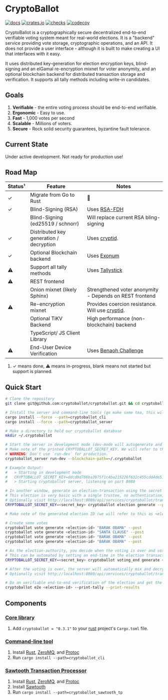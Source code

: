 CryptoBallot
============

[![docs](https://docs.rs/cryptoballot/badge.svg)](https://docs.rs/cryptoballot)
[![crates.io](https://meritbadge.herokuapp.com/cryptoballot)](https://crates.io/crates/cryptoballot)
[![checks](https://github.com/cryptoballot/cryptoballot/workflows/checks/badge.svg)](https://github.com/cryptoballot/cryptoballot/actions)
[![codecov](https://codecov.io/gh/cryptoballot/cryptoballot/branch/master/graph/badge.svg)](https://codecov.io/gh/cryptoballot/cryptoballot)


CryptoBallot is a cryptographically secure decentralized end-to-end verifiable voting system meant for real-world elections. It is a "backend" service providing vote storage, cryptographic operations, and an API. It does not provide a user interface - although it is built to make creating a UI that interfaces with it easy.

It uses distributed key-generation for election encryption keys, blind-signing and an elGamal re-encryption mixnet for voter anonymity, and an optional blockchain backend for distributed transaction storage and verification.  It supports all tally methods including write-in candidates. 

## Goals

1. **Verifiable** - the entire voting process should be end-to-end verifiable.
2. **Ergonomic** - Easy to use.
3. **Fast** - 1,000 votes per second
4. **Scalable** - Millions of voters.
5. **Secure** - Rock solid security guarantees, byzantine fault tolerance. 

## Current State

Under active development. Not ready for production use!  

## Road Map

| Status¹ | Feature                           | Notes                                                          |
| ------- | --------------------------------------- | -------------------------------------------------------------- |
| ✓       | Migrate from Go to Rust                 | 🦀                                                             |
| ✓       | Blind-Signing (RSA)                     | Uses [RSA-FDH](https://github.com/phayes/rsa-fdh)              |
|         | Blind-Signing (ed25519 / schnorr)       | Will replace current RSA bling-signing                         |
| ✓       | Distributed key generation / decryption | Uses [cryptid](https://github.com/eleanor-em/cryptid/).        |
| ✓       | Optional Blockchain backend             | Uses [Exonum](https://exonum.com/) |
| ⚠       | Support all tally methods               | Uses [Tallystick](https://github.com/phayes/tallystick)        |
| ⚠       | REST frontend                           |                                                                |
|         | Onion mixnet (likely Sphinx)            | Strengthened voter anonymity - Depends on REST frontend        |
| ⚠       | Re-encryption mixnet                    | Provides coercion resistance. Will use [cryptid](https://github.com/eleanor-em/cryptid/).|
|         | Optional TiKV Backend                   | High performance (non-blockchain) backend                      |
|         | TypeScript/ JS Client Library           |                                                                |
| ⚠       | End-User Device Verification            | Uses [Benaoh Challenge](https://github.com/phayes/benaloh-challenge)|

1. ✓ means done, ⚠ means in-progress, blank means not started but support is planned.

## Quick Start

```bash
# Clone the repository
git clone git@github.com:cryptoballot/cryptoballot.git && cd cryptoballot

# Install the server and command-line tools (go make some tea, this will take a while)
cargo install --force --path=cryptoballot_cli
cargo install --force --path=cryptoballot_server

# Make a directory to hold our cryptoballot database
mkdir ~/.cryptoballot

# Start the server in development mode (dev-mode will autogenerate and print the private-key). 
# Make note of the printed CRYPTOBALLOT_SECRET_KEY. We will refer to this as <secret_key>.
# WARNING: Don't use `run-dev` for production.
cryptoballot_server run-dev --blockchain-path=~/.cryptoballot

# Example Output:
#   > Starting in development mode
#   CRYPTOBALLOT_SECRET_KEY=ddcd9d786ba3975f1c4ba215226f632c455cdd4de51d2183bc985f20f7abc3c9
#   > Starting cryptoballot server, listening on port 8080

# In another window, generate an election-transaction using the secret key from before
# This election is very basic with a single trustee, no authentication, and a single write-in-only plurality ballot-type
# Optionally visit http://localhost:8080/api/services/cryptoballot/transactions to see transactions
CRYPTOBALLOT_SECRET_KEY=<secret_key> cryptoballot election generate --post

# Make note of the generated election ID (we will refer to this as <election-id>)

# Create some votes
cryptoballot vote generate <election-id> "BARAK OBAMA" --post
cryptoballot vote generate <election-id> "SANTA CLAUSE" --post
cryptoballot vote generate <election-id> "BARAK OBAMA" --post
cryptoballot vote generate <election-id> "BARAK OBAMA" --post

# As the election-authority, you decide when the voting is over and votes should be mixed and decrypted
# This can be automated by setting an end-time in the election transaction
CRYPTOBALLOT_SECRET_KEY=<secret_key> cryptoballot voting_end generate <election-id> --post

# After the voting is over, the server will automatically mix and decrypt the votes
# Optionally visit http://localhost:8080/api/services/cryptoballot/transactions to see transactions

# Do an verifiable end-to-end verification of the election and get the results!
cryptoballot e2e <election-id> --print-tally --print-results

```

## Components

### [Core library](https://github.com/cryptoballot/cryptoballot/tree/master/cryptoballot)

1. Add `cryptoballot = "0.3.1"` to your [rust](https://www.rust-lang.org) project's `Cargo.toml` file. 

### [Command-line tool](https://github.com/cryptoballot/cryptoballot/tree/master/cryptoballot_cli)

1. Install [Rust](https://www.rust-lang.org), [ZeroMQ](https://zeromq.org/download), and [Protoc](http://google.github.io/proto-lens/installing-protoc.html)
2. Run `cargo install --path=cryptoballot_cli`

### [Sawtooth Transaction Processor](https://github.com/cryptoballot/cryptoballot/tree/master/cryptoballot_sawtooth_tp)

1. Install [Rust](https://www.rust-lang.org), [ZeroMQ](https://zeromq.org/download), and [Protoc](http://google.github.io/proto-lens/installing-protoc.html)
2. Install [Sawtooth](https://sawtooth.hyperledger.org/docs/core/releases/latest/app_developers_guide/installing_sawtooth.html)
3. Run `cargo install --path=cryptoballot_sawtooth_tp`
